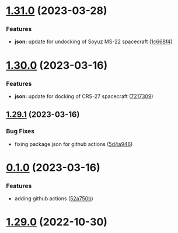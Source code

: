 # [1.31.0](https://github.com/corquaid/international-space-station-APIs/compare/v1.30.0...v1.31.0) (2023-03-28)


### Features

* **json:** update for undocking of Soyuz MS-22 spacecraft ([1c668f4](https://github.com/corquaid/international-space-station-APIs/commit/1c668f42121137adab559c03011791042b3aa0fd))



# [1.30.0](https://github.com/corquaid/international-space-station-APIs/compare/v1.29.1...v1.30.0) (2023-03-16)


### Features

* **json:** update for docking of CRS-27 spacecraft ([7217309](https://github.com/corquaid/international-space-station-APIs/commit/7217309c384ee1e2bf84d41b274999779d61c127))



## [1.29.1](https://github.com/corquaid/international-space-station-APIs/compare/v0.1.0...v1.29.1) (2023-03-16)


### Bug Fixes

* fixing package.json for github actions ([5d4a946](https://github.com/corquaid/international-space-station-APIs/commit/5d4a946ad64fa4a137006807d6ec5dd1317f4cc0))



# [0.1.0](https://github.com/corquaid/international-space-station-APIs/compare/v1.29.0...v0.1.0) (2023-03-16)


### Features

* adding github actions ([52a750b](https://github.com/corquaid/international-space-station-APIs/commit/52a750b80e1f8e094143b2b2dc71ce162f34fca3))



# [1.29.0](https://github.com/corquaid/international-space-station-APIs/compare/v1.28.0...v1.29.0) (2022-10-30)



